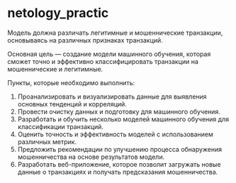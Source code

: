 # netology_practic

Модель должна различать легитимные и мошеннические транзакции, основываясь на различных признаках транзакций. 

Основная цель  — создание модели машинного обучения, которая сможет точно и эффективно классифицировать транзакции на мошеннические и легитимные. 

Пункты, которые необходимо выполнить:
1) Проанализировать и визуализировать данные для выявления основных тенденций и корреляций.
2) Провести очистку данных и подготовку для машинного обучения.
3) Разработать и обучить несколько моделей машинного обучения для классификации транзакций.
4) Оценить точность и эффективность моделей с использованием различных метрик.
5) Предложить рекомендации по улучшению процесса обнаружения мошенничества на основе результатов модели.
6) Разработать веб-приложение, которое позволит загружать новые данные о транзакциях и получать предсказания мошенничества.
